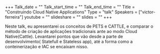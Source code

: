 +++
Talk_date = ""
Talk_start_time = ""
Talk_end_time = ""
Title = "Construindo Cloud Native Applications"
Type = "talk"
Speakers = ["victor-ferreira"]
youtube = ""
slideshare = ""
slides = ""
+++

Neste talk, eu apresentarei os conceitos de PETS e CATTLE, e comparar o método de criação de aplicações tradicionais ante ao modo Cloud Native(Cattle). Levantarei pontos que vão desde a parte de desenvolvimento( Statefull e Stateless app), até a forma como a conteinerização e IAC se encaixam nisso.
